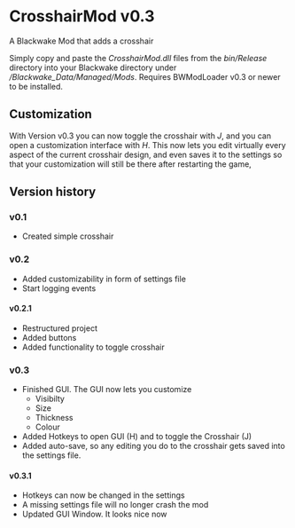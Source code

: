 # CrosshairMod v0.3
A Blackwake Mod that adds a crosshair

Simply copy and paste the *CrosshairMod.dll* files from the *bin/Release* directory into your Blackwake directory under */Blackwake_Data/Managed/Mods*. Requires BWModLoader v0.3 or newer to be installed.

## Customization
With Version v0.3 you can now toggle the crosshair with *J*, and you can open a customization interface with *H*. This now lets you edit virtually every aspect of the current crosshair design, and even saves it to the settings so that your customization will still be there after restarting the game,

## Version history
### v0.1
  * Created simple crosshair
 
### v0.2
  * Added customizability in form of settings file
  * Start logging events

#### v0.2.1
  * Restructured project 
  * Added buttons
  * Added functionality to toggle crosshair

### v0.3
  * Finished GUI. The GUI now lets you customize
    * Visibilty
    * Size
    * Thickness
    * Colour
  * Added Hotkeys to open GUI (H) and to toggle the Crosshair (J)
  * Added auto-save, so any editing you do to the crosshair gets saved into the settings file.

#### v0.3.1
 * Hotkeys can now be changed in the settings
 * A missing settings file will no longer crash the mod
 * Updated GUI Window. It looks nice now
